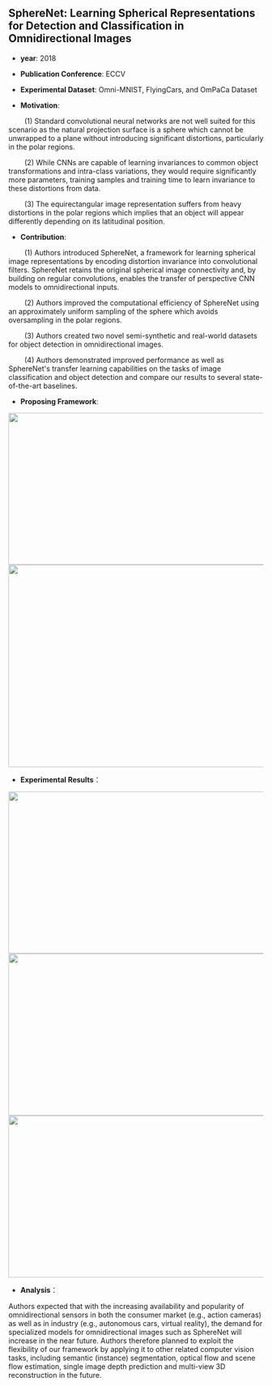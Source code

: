 ## SphereNet: Learning Spherical Representations for Detection and Classification in Omnidirectional Images

- **year**: 2018

- **Publication Conference**: ECCV
- **Experimental Dataset**:  Omni-MNIST, FlyingCars, and OmPaCa Dataset

- **Motivation**:

&nbsp; &nbsp; &nbsp; &nbsp; (1) Standard convolutional neural networks are not well suited for this scenario as the natural projection surface is a sphere which cannot be unwrapped to a plane without introducing significant distortions, particularly in the polar regions.

&nbsp; &nbsp; &nbsp; &nbsp; (2)  While CNNs are capable of learning invariances to common object transformations and intra-class variations, they would require significantly more parameters, training samples and training time to learn invariance to these distortions from data.

&nbsp; &nbsp; &nbsp; &nbsp; (3) The equirectangular image representation suffers from heavy distortions in the polar regions which implies that an object will appear differently depending on its latitudinal position.

- **Contribution**:

&nbsp; &nbsp; &nbsp; &nbsp; (1) Authors introduced SphereNet, a framework for learning spherical image representations by encoding distortion invariance into convolutional filters. SphereNet retains the original spherical image connectivity and, by building on regular convolutions, enables the transfer of perspective CNN models to omnidirectional inputs.

&nbsp; &nbsp; &nbsp; &nbsp; (2)  Authors improved the computational efficiency of SphereNet using an approximately uniform sampling of the sphere which avoids oversampling in the polar regions.

&nbsp; &nbsp; &nbsp; &nbsp; (3) Authors created two novel semi-synthetic and real-world datasets for object detection in omnidirectional images.

&nbsp; &nbsp; &nbsp; &nbsp; (4) Authors demonstrated improved performance as well as SphereNet's transfer learning capabilities on the tasks of image classification and object detection and compare our results to several state-of-the-art baselines.

- **Proposing Framework**:
<div align=center>
<img src="https://github.com/VLISLAB/360-DL-Survey/blob/main/Images/SphereNetstructure.png" width="800" height="300">
</div>

<div align=center>
<img src="https://github.com/VLISLAB/360-DL-Survey/blob/main/Images/SphereNetstructure1.png" width="800" height="400">
</div>

- **Experimental Results**：

<div align=center>
<img src="https://github.com/VLISLAB/360-DL-Survey/blob/main/Images/SphereNetresult.png" width="800" height="320">
</div>
<div align=center>
<img src="https://github.com/VLISLAB/360-DL-Survey/blob/main/Images/SphereNetresult1.png" width="800" height="320">
</div>
<div align=center>
<img src="https://github.com/VLISLAB/360-DL-Survey/blob/main/Images/SphereNetresult2.png" width="800" height="320">
</div>

- **Analysis**：

Authors expected that with the increasing availability and popularity of omnidirectional sensors in both the consumer market (e.g., action cameras) as well as in industry (e.g., autonomous cars, virtual reality), the demand for specialized models for omnidirectional images such as SphereNet will increase in the near future. Authors therefore planned to exploit the flexibility of our framework by applying it to other related computer vision tasks, including semantic (instance) segmentation, optical flow and scene flow estimation, single image depth prediction and multi-view 3D reconstruction in the future.
